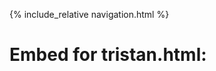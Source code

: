 {% include_relative navigation.html %}

# Embed for tristan.html:
<script src="https://emgithub.com/embed.js?target=https%3A%2F%2Fgithub.com%2FJakubPonulak%2F5_hackers%2Fblob%2Fmain%2Ftemplates%2Fabout_us%2Ftristan.html&style=github&showBorder=on&showLineNumbers=on&showFileMeta=on&showCopy=on&fetchFromJsDelivr=on"></script>

